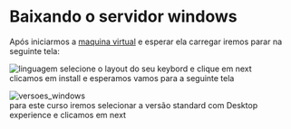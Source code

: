 # Baixando o servidor windows
Após iniciarmos a [maquina virtual](https://github.com/gaamarchi/Windows_Server/blob/main/baixando_servidor/criando_vm.md) e esperar ela carregar iremos parar na seguinte tela:  


![linguagem](https://user-images.githubusercontent.com/101679723/221367898-94b126b5-ff43-4131-a077-0f0a43578974.jpg)
selecione o layout do seu keybord e clique em next    
clicamos em install e esperamos
vamos para a seguinte tela

![versoes_windows](https://user-images.githubusercontent.com/101679723/221368141-117f59bd-4ddf-426b-b9a4-26a4e694a580.jpg)  
para este curso iremos selecionar  a versão standard com Desktop experience e clicamos em next